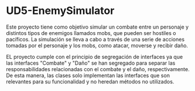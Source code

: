 # UD5-EnemySimulator

Este proyecto tiene como objetivo simular un combate entre un
personaje y distintos tipos de enemigos llamados mobs, que pueden
ser hostiles o pacíficos.
La simulación se lleva a cabo a través de una serie de acciones
tomadas por el personaje y los mobs, como atacar, moverse y recibir daño.

EL proyecto cumple con el principio de segregación de interfaces ya que 
las interfaces "Combate" y "Daño" se han segregado para 
separar las responsabilidades relacionadas con
el combate y el daño, respectivamente. De esta manera, las clases 
solo implementan las interfaces que son relevantes
para su funcionalidad y no heredan métodos no utilizados.
